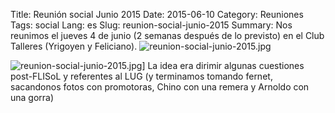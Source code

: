 Title: Reunión social Junio 2015
Date: 2015-06-10
Category: Reuniones
Tags: social
Lang: es
Slug: reunion-social-junio-2015
Summary: Nos reunimos el jueves 4 de junio (2 semanas después de lo previsto) en el Club Talleres (Yrigoyen y Feliciano). ![reunion-social-junio-2015.jpg](/images/article/2015/reunion-social-junio-2015.jpg) 

![reunion-social-junio-2015.jpg](/images/article/2015/reunion-social-junio-2015.jpg)]
La idea era dirimir algunas cuestiones post-FLISoL y referentes al LUG (y terminamos tomando fernet, sacandonos fotos con promotoras, Chino con una remera y Arnoldo con una gorra)
